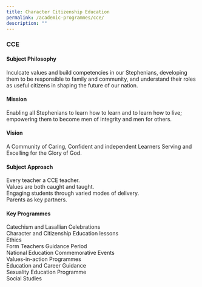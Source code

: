 ```yaml
---
title: Character Citizenship Education
permalink: /academic-programmes/cce/
description: ""
---
```

### CCE

#### Subject Philosophy

Inculcate values and build competencies in our Stephenians, developing them to be responsible to family and community, and understand their roles as useful citizens in shaping the future of our nation.

  

#### Mission

Enabling all Stephenians to learn how to learn and to learn how to live; empowering them to become men of integrity and men for others.

  

#### Vision

A Community of Caring, Confident and independent Learners Serving and Excelling for the Glory of God.

  

#### Subject Approach

Every teacher a CCE teacher.<br>
Values are both caught and taught. <br>
Engaging students through varied modes of delivery.<br>
Parents as key partners.

  

#### Key Programmes

Catechism and Lasallian Celebrations<br>
Character and Citizenship Education lessons<br>
Ethics<br>
Form Teachers Guidance Period<br>
National Education Commemorative Events<br>
Values-in-action Programmes<br>
Education and Career Guidance<br>
Sexuality Education Programme<br>
Social Studies